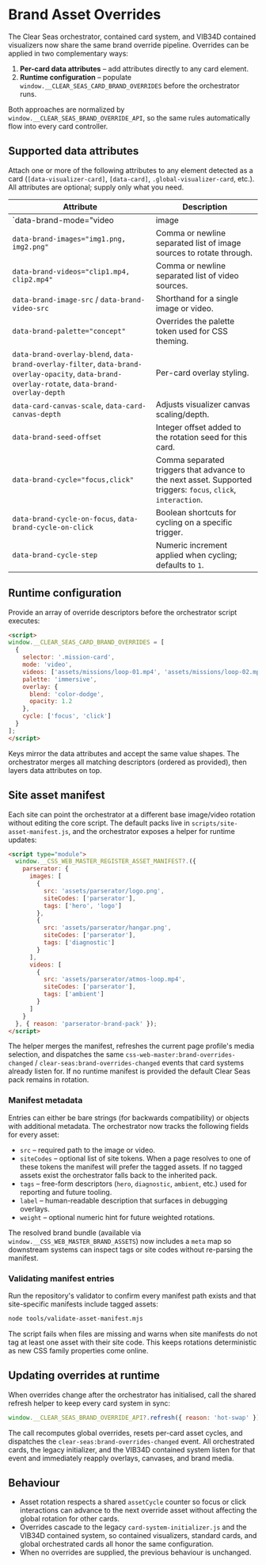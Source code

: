 # Brand Asset Overrides

The Clear Seas orchestrator, contained card system, and VIB34D contained visualizers now share the same brand override pipeline. Overrides can be applied in two complementary ways:

1. **Per-card data attributes** – add attributes directly to any card element.
2. **Runtime configuration** – populate `window.__CLEAR_SEAS_CARD_BRAND_OVERRIDES` before the orchestrator runs.

Both approaches are normalized by `window.__CLEAR_SEAS_BRAND_OVERRIDE_API`, so the same rules automatically flow into every card controller.

## Supported data attributes

Attach one or more of the following attributes to any element detected as a card (`[data-visualizer-card]`, `[data-card]`, `.global-visualizer-card`, etc.). All attributes are optional; supply only what you need.

| Attribute | Description |
|-----------|-------------|
| `data-brand-mode="video | image | auto"` | Forces the primary asset type. `auto` keeps the original heuristic. |
| `data-brand-images="img1.png, img2.png"` | Comma or newline separated list of image sources to rotate through. |
| `data-brand-videos="clip1.mp4, clip2.mp4"` | Comma or newline separated list of video sources. |
| `data-brand-image-src` / `data-brand-video-src` | Shorthand for a single image or video. |
| `data-brand-palette="concept"` | Overrides the palette token used for CSS theming. |
| `data-brand-overlay-blend`, `data-brand-overlay-filter`, `data-brand-overlay-opacity`, `data-brand-overlay-rotate`, `data-brand-overlay-depth` | Per-card overlay styling. |
| `data-card-canvas-scale`, `data-card-canvas-depth` | Adjusts visualizer canvas scaling/depth. |
| `data-brand-seed-offset` | Integer offset added to the rotation seed for this card. |
| `data-brand-cycle="focus,click"` | Comma separated triggers that advance to the next asset. Supported triggers: `focus`, `click`, `interaction`. |
| `data-brand-cycle-on-focus`, `data-brand-cycle-on-click` | Boolean shortcuts for cycling on a specific trigger. |
| `data-brand-cycle-step` | Numeric increment applied when cycling; defaults to `1`. |

## Runtime configuration

Provide an array of override descriptors before the orchestrator script executes:

```html
<script>
window.__CLEAR_SEAS_CARD_BRAND_OVERRIDES = [
  {
    selector: '.mission-card',
    mode: 'video',
    videos: ['assets/missions/loop-01.mp4', 'assets/missions/loop-02.mp4'],
    palette: 'immersive',
    overlay: {
      blend: 'color-dodge',
      opacity: 1.2
    },
    cycle: ['focus', 'click']
  }
];
</script>
```

Keys mirror the data attributes and accept the same value shapes. The orchestrator merges all matching descriptors (ordered as provided), then layers data attributes on top.

## Site asset manifest

Each site can point the orchestrator at a different base image/video rotation without editing the core script. The default packs
live in `scripts/site-asset-manifest.js`, and the orchestrator exposes a helper for runtime updates:

```html
<script type="module">
  window.__CSS_WEB_MASTER_REGISTER_ASSET_MANIFEST?.({
    parserator: {
      images: [
        {
          src: 'assets/parserator/logo.png',
          siteCodes: ['parserator'],
          tags: ['hero', 'logo']
        },
        {
          src: 'assets/parserator/hangar.png',
          siteCodes: ['parserator'],
          tags: ['diagnostic']
        }
      ],
      videos: [
        {
          src: 'assets/parserator/atmos-loop.mp4',
          siteCodes: ['parserator'],
          tags: ['ambient']
        }
      ]
    }
  }, { reason: 'parserator-brand-pack' });
</script>
```

The helper merges the manifest, refreshes the current page profile's media selection, and dispatches the same
`css-web-master:brand-overrides-changed` / `clear-seas:brand-overrides-changed` events that card systems already listen for.
If no runtime manifest is provided the default Clear Seas pack remains in rotation.

### Manifest metadata

Entries can either be bare strings (for backwards compatibility) or objects with additional metadata. The orchestrator now
tracks the following fields for every asset:

- `src` – required path to the image or video.
- `siteCodes` – optional list of site tokens. When a page resolves to one of these tokens the manifest will prefer the tagged
  assets. If no tagged assets exist the orchestrator falls back to the inherited pack.
- `tags` – free-form descriptors (`hero`, `diagnostic`, `ambient`, etc.) used for reporting and future tooling.
- `label` – human-readable description that surfaces in debugging overlays.
- `weight` – optional numeric hint for future weighted rotations.

The resolved brand bundle (available via `window.__CSS_WEB_MASTER_BRAND_ASSETS`) now includes a `meta` map so downstream systems
can inspect tags or site codes without re-parsing the manifest.

### Validating manifest entries

Run the repository's validator to confirm every manifest path exists and that site-specific manifests include tagged assets:

```bash
node tools/validate-asset-manifest.mjs
```

The script fails when files are missing and warns when site manifests do not tag at least one asset with their site code. This
keeps rotations deterministic as new CSS family properties come online.

## Updating overrides at runtime

When overrides change after the orchestrator has initialised, call the shared refresh helper to keep every card system in sync:

```js
window.__CLEAR_SEAS_BRAND_OVERRIDE_API?.refresh({ reason: 'hot-swap' });
```

The call recomputes global overrides, resets per-card asset cycles, and dispatches the `clear-seas:brand-overrides-changed` event. All orchestrated cards, the legacy initializer, and the VIB34D contained system listen for that event and immediately reapply overlays, canvases, and brand media.

## Behaviour

* Asset rotation respects a shared `assetCycle` counter so focus or click interactions can advance to the next override asset without affecting the global rotation for other cards.
* Overrides cascade to the legacy `card-system-initializer.js` and the VIB34D contained system, so contained visualizers, standard cards, and global orchestrated cards all honor the same configuration.
* When no overrides are supplied, the previous behaviour is unchanged.
